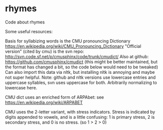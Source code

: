 # rhymes
Code about rhymes

Some useful resources:

Basis for syllabizing words is the CMU pronouncing Dictionary
https://en.wikipedia.org/wiki/CMU_Pronouncing_Dictionary
"Official version" (cited by cmu) is the svn repo:
http://svn.code.sf.net/p/cmusphinx/code/trunk/cmudict/
Also at github: https://github.com/cmusphinx/cmudict (this might be better
maintained, but the format has changed a bit, so the code below would need
to be tweaked)
Can also import this data via nltk, but installing nltk is annoying and
maybe not super helpful.
Note: github and nltk versions use lowercase entries and uppercase syllables,
svn uses uppercase for both. Arbitrarily normalizing to lowercase here.

CMU dict uses an enriched form of ARPAbet:
see https://en.wikipedia.org/wiki/ARPABET

CMU uses the 2-letter variant, with stress indicators. Stress is indicated by
digits appended to vowels, and is a little confusing: 1 is primary stress,
2 is secondary stress, and 0 is no stress. (so 1 > 2 > 0)

